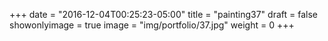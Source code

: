 
+++
date = "2016-12-04T00:25:23-05:00"
title = "painting37"
draft = false
showonlyimage = true
image = "img/portfolio/37.jpg"
weight = 0
+++
